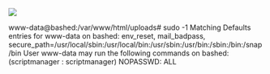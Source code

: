 ![](Maszyny/Linux/Bashed/Pasted%20image%2020210815171125.png)

www-data@bashed:/var/www/html/uploads# sudo -1
Matching Defaults entries for www-data on bashed:
env_reset, mail_badpass, secure_path=/usr/local/sbin\:/usr/local/bin\:/usr/sbin\:/usr/bin\:/sbin\:/bin\:/snap/bin
User www-data may run the following commands on bashed:
(scriptmanager : scriptmanager) NOPASSWD: ALL
